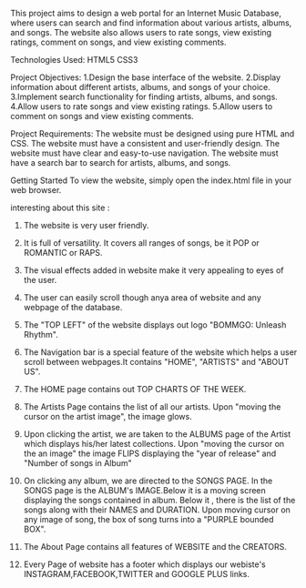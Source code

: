 This project aims to design a web portal for an Internet Music Database, where users can search and find information about various artists, albums, and songs. The website also allows users to rate songs, view existing ratings, comment on songs, and view existing comments.

Technologies Used:
HTML5
CSS3



Project Objectives:
1.Design the base interface of the website.
2.Display information about different artists, albums, and songs of your choice.
3.Implement search functionality for finding artists, albums, and songs.
4.Allow users to rate songs and view existing ratings.
5.Allow users to comment on songs and view existing comments.





Project Requirements:
The website must be designed using pure HTML and CSS.
The website must have a consistent and user-friendly design.
The website must have clear and easy-to-use navigation.
The website must have a search bar to search for artists, albums, and songs.



Getting Started
To view the website, simply open the index.html file in your web browser.



interesting about this site :

1. The website is very user friendly.
2. It is full of versatility. It covers all ranges of songs, be it POP or ROMANTIC or RAPS.
3. The visual effects added in website make it very appealing to eyes of the user.
4. The user can easily scroll though anya area of website and any webpage of the database.


5. The "TOP LEFT" of the website displays out logo "BOMMGO: Unleash Rhythm".


6. The Navigation bar is a special feature of the website which helps a user scroll between webpages.It contains "HOME", "ARTISTS" and "ABOUT US".


7. The HOME page contains out TOP CHARTS OF THE WEEK.



8. The Artists Page contains the list of all our artists. Upon "moving the cursor on the artist image", the image glows.


9. Upon clicking the artist, we are taken to the ALBUMS page of the Artist which displays his/her latest collections. Upon "moving the cursor on the an image" the image FLIPS displaying the "year of release" and "Number of songs in Album"


10. On clicking any album, we are directed to the SONGS PAGE. In the SONGS page is the ALBUM's IMAGE.Below it is a moving screen displaying the songs contained in album. Below it , there is the list of the songs along with their NAMES and DURATION. Upon moving cursor on any image of song, the box of song turns into a "PURPLE bounded BOX".

11. The About Page contains all features of WEBSITE and the CREATORS.


12. Every Page of website has a footer which displays our webiste's INSTAGRAM,FACEBOOK,TWITTER and GOOGLE PLUS links.
